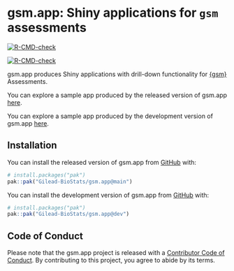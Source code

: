 
<!-- README.md is generated from README.Rmd. Please edit that file -->

# gsm.app: Shiny applications for `gsm` assessments

<!-- badges: start -->

<div class="pkgdown-release">

[![R-CMD-check](https://github.com/Gilead-BioStats/gsm.app/actions/workflows/R-CMD-check.yaml/badge.svg)](https://github.com/Gilead-BioStats/gsm.app/actions/workflows/R-CMD-check.yaml)

</div>

<div class="pkgdown-devel">

[![R-CMD-check](https://github.com/Gilead-BioStats/gsm.app/actions/workflows/R-CMD-check-dev.yaml/badge.svg)](https://github.com/Gilead-BioStats/gsm.app/actions/workflows/R-CMD-check-dev.yaml)

</div>

<!-- badges: end -->

gsm.app produces Shiny applications with drill-down functionality for
[{gsm}](https://github.com/Gilead-BioStats/gsm) Assessments.

<div class="pkgdown-release">

You can explore a sample app produced by the released version of gsm.app
[here](https://openrbqm.shinyapps.io/gsm-app).

</div>

<div class="pkgdown-devel">

You can explore a sample app produced by the development version of
gsm.app [here](https://openrbqm.shinyapps.io/gsm-app-dev).

</div>

## Installation

<div class="pkgdown-release">

You can install the released version of gsm.app from
[GitHub](https://github.com/) with:

``` r
# install.packages("pak")
pak::pak("Gilead-BioStats/gsm.app@main")
```

</div>

<div class="pkgdown-devel">

You can install the development version of gsm.app from
[GitHub](https://github.com/) with:

``` r
# install.packages("pak")
pak::pak("Gilead-BioStats/gsm.app@dev")
```

</div>

## Code of Conduct

Please note that the gsm.app project is released with a [Contributor
Code of
Conduct](https://gilead-biostats.github.io/gsm.app/CODE_OF_CONDUCT.html).
By contributing to this project, you agree to abide by its terms.
